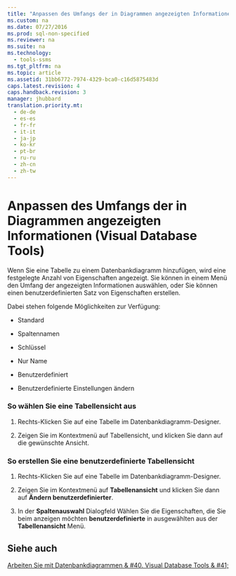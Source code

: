 ```yaml
---
title: "Anpassen des Umfangs der in Diagrammen angezeigten Informationen (Visual Database Tools)"
ms.custom: na
ms.date: 07/27/2016
ms.prod: sql-non-specified
ms.reviewer: na
ms.suite: na
ms.technology: 
  - tools-ssms
ms.tgt_pltfrm: na
ms.topic: article
ms.assetid: 31bb6772-7974-4329-bca0-c16d5875483d
caps.latest.revision: 4
caps.handback.revision: 3
manager: jhubbard
translation.priority.mt: 
  - de-de
  - es-es
  - fr-fr
  - it-it
  - ja-jp
  - ko-kr
  - pt-br
  - ru-ru
  - zh-cn
  - zh-tw
---
```

# Anpassen des Umfangs der in Diagrammen angezeigten Informationen (Visual Database Tools)
Wenn Sie eine Tabelle zu einem Datenbankdiagramm hinzufügen, wird eine festgelegte Anzahl von Eigenschaften angezeigt. Sie können in einem Menü den Umfang der angezeigten Informationen auswählen, oder Sie können einen benutzerdefinierten Satz von Eigenschaften erstellen.  
  
Dabei stehen folgende Möglichkeiten zur Verfügung:  
  
-   Standard  
  
-   Spaltennamen  
  
-   Schlüssel  
  
-   Nur Name  
  
-   Benutzerdefiniert  
  
-   Benutzerdefinierte Einstellungen ändern  
  
### So wählen Sie eine Tabellensicht aus  
  
1.  Rechts\-Klicken Sie auf eine Tabelle im Datenbankdiagramm-Designer.  
  
2.  Zeigen Sie im Kontextmenü auf Tabellensicht, und klicken Sie dann auf die gewünschte Ansicht.  
  
### So erstellen Sie eine benutzerdefinierte Tabellensicht  
  
1.  Rechts\-Klicken Sie auf eine Tabelle im Datenbankdiagramm-Designer.  
  
2.  Zeigen Sie im Kontextmenü auf **Tabellenansicht** und klicken Sie dann auf **Ändern benutzerdefinierter**.  
  
3.  In der **Spaltenauswahl** Dialogfeld Wählen Sie die Eigenschaften, die Sie beim anzeigen möchten **benutzerdefinierte** in ausgewählten aus der **Tabellenansicht** Menü.  
  
## Siehe auch  
[Arbeiten Sie mit Datenbankdiagrammen & #40. Visual Database Tools & #41;](../content/Work-with-Database-Diagrams--Visual-Database-Tools-.md)  
  
